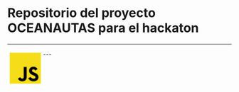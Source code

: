 # Repositorio del proyecto **OCEANAUTAS** para el hackaton

---
<img src="./assets/img/js.svg" align="left" alt="js" height='80px'/>
---
